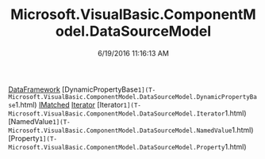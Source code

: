 ﻿---
title: Microsoft.VisualBasic.ComponentModel.DataSourceModel
date: 6/19/2016 11:16:13 AM
---

[DataFramework](T-Microsoft.VisualBasic.ComponentModel.DataSourceModel.DataFramework.html)
[DynamicPropertyBase`1](T-Microsoft.VisualBasic.ComponentModel.DataSourceModel.DynamicPropertyBase`1.html)
[IMatched](T-Microsoft.VisualBasic.ComponentModel.DataSourceModel.IMatched.html)
[Iterator](T-Microsoft.VisualBasic.ComponentModel.DataSourceModel.Iterator.html)
[Iterator`1](T-Microsoft.VisualBasic.ComponentModel.DataSourceModel.Iterator`1.html)
[NamedValue`1](T-Microsoft.VisualBasic.ComponentModel.DataSourceModel.NamedValue`1.html)
[Property`1](T-Microsoft.VisualBasic.ComponentModel.DataSourceModel.Property`1.html)
